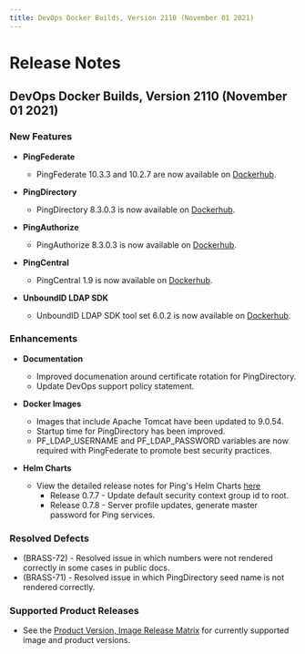 ```yaml
---
title: DevOps Docker Builds, Version 2110 (November 01 2021)
---
```

# Release Notes

## DevOps Docker Builds, Version 2110 (November 01 2021)

### New Features

- **PingFederate**
    - PingFederate 10.3.3 and 10.2.7 are now available on [Dockerhub](https://hub.docker.com/r/pingidentity/pingfederate).


- **PingDirectory**
    - PingDirectory 8.3.0.3 is now available on [Dockerhub](https://hub.docker.com/r/pingidentity/pingdirectory).


- **PingAuthorize**
    - PingAuthorize 8.3.0.3 is now available on [Dockerhub](https://hub.docker.com/r/pingidentity/pingauthorize).


- **PingCentral**
    - PingCentral 1.9 is now available on [Dockerhub](https://hub.docker.com/r/pingidentity/pingcentral).


- **UnboundID LDAP SDK**
    - UnboundID LDAP SDK tool set 6.0.2 is now available on [Dockerhub](https://hub.docker.com/r/pingidentity/ldap-sdk-tools).


### Enhancements

- **Documentation**
    - Improved documenation around certificate rotation for PingDirectory.
    - Update DevOps support policy statement.


- **Docker Images**
    - Images that include Apache Tomcat have been updated to 9.0.54.
    - Startup time for PingDirectory has been improved.
    - PF_LDAP_USERNAME and PF_LDAP_PASSWORD variables are now required with PingFederate to promote best security practices.


- **Helm Charts**
    - View the detailed release notes for Ping's Helm Charts [here](https://helm.pingidentity.com/release-notes)
        - Release 0.7.7 - Update default security context group id to root.
        - Release 0.7.8 - Server profile updates, generate master password for Ping services.



### Resolved Defects

- (BRASS-72) - Resolved issue in which numbers were not rendered correctly in some cases in public docs.
- (BRASS-71) - Resolved issue in which PingDirectory seed name is not rendered
correctly.

### Supported Product Releases
- See the [Product Version, Image Release Matrix](../docker-images/productVersionMatrix.md)
  for currently supported image and product versions.
